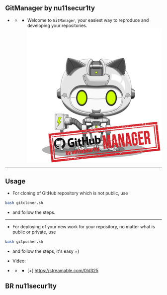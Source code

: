 ## GitManager by nu11secur1ty
- - - Welcome to `GitManager`, your easiest way to reproduce and developing your repositories.
![](https://github.com/nu11secur1ty/GitHubManager/blob/main/docs/GitHubManagerR.png)

---------------------------------------------------------------------------------------------------
## Usage 
- For cloning of GitHub repository which is not public, use
```bash
bash gitcloner.sh
```
- and follow the steps.
---------------------------------------------------------------------------------------------------
- For deploying of your new work for your repository, no matter what is public or private, use
```bash
bash gitpusher.sh
```
- and follow the steps, it's easy =)

- Video:
- - - [+] https://streamable.com/0ld325

## BR nu11secur1ty

